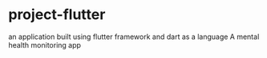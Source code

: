 # project-flutter
an application  built using flutter framework and dart as a language 
A mental health monitoring app
